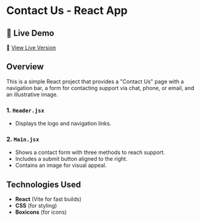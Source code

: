 # Contact Us - React App

## 🚀 Live Demo  
🔗 [View Live Version](https://mohamednaeemm.github.io/contactus-react/)  


## Overview
This is a simple React project that provides a "Contact Us" page with a navigation bar, a form for contacting support via chat, phone, or email, and an illustrative image.


### 1. `Header.jsx`
- Displays the logo and navigation links.

### 2. `Main.jsx`
- Shows a contact form with three methods to reach support.
- Includes a submit button aligned to the right.
- Contains an image for visual appeal.

## Technologies Used
- **React** (Vite for fast builds)
- **CSS** (for styling)
- **Boxicons** (for icons)

